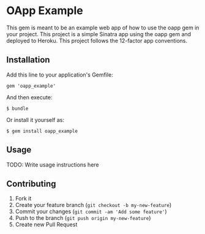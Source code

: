 # OApp Example

This gem is meant to be an example web app of how to use the oapp gem in your
project.  This project is a simple Sinatra app using the oapp gem and deployed
to Heroku.  This project follows the 12-factor app conventions.

## Installation

Add this line to your application's Gemfile:

    gem 'oapp_example'

And then execute:

    $ bundle

Or install it yourself as:

    $ gem install oapp_example

## Usage

TODO: Write usage instructions here

## Contributing

1. Fork it
2. Create your feature branch (`git checkout -b my-new-feature`)
3. Commit your changes (`git commit -am 'Add some feature'`)
4. Push to the branch (`git push origin my-new-feature`)
5. Create new Pull Request
